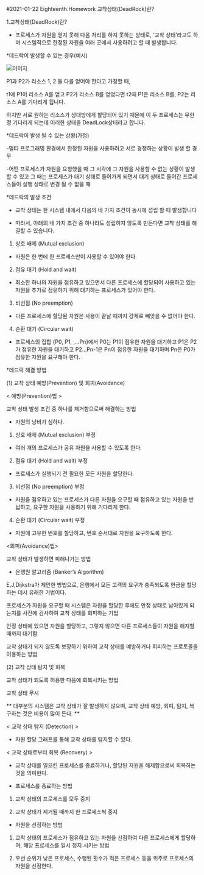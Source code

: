 #2021-01-22 Eighteenth.Homework 교착상태(DeadRock)란?

1.교착상태(DeadRock)란?

- 프로세스가 자원을 얻지 못해 다음 처리를 하지 못하는 상태로, ‘교착 상태’라고도 하며
  시스템적으로 한정된 자원을 여러 곳에서 사용하려고 할 때 발생합니다.

*데드락이 발생할 수 있는 경우(예시)

![이미지](https://t1.daumcdn.net/cfile/tistory/243E89355714C26E28)

P1과 P2가 리소스 1, 2 둘 다를 얻어야 한다고 가정할 때,

t1에 P1이 리소스 A를 얻고 P2가 리소스 B를 얻었다면 t2때 P1은 리소스 B를, P2는 리소스 A를 기다리게 됩니다.

하지만 서로 원하는 리소스가 상대방에게 할당되어 있기 때문에 이 두 프로세스는 무한정 기다리게 되는데 이러한 상태을 DeadLock상태라고 합니다.

*데드락이 발생 될 수 있는 상황(가정)

-멀티 프로그래밍 환경에서 한정된 자원을 사용하려고 서로 경쟁하는 상황이 발생 할 경우

-어떤 프로세스가 자원을 요청했을 때 그 시각에 그 자원을 사용할 수 없는 상황이 발생할 수 있고
 그 때는 프로세스가 대기 상태로 들어가게 되면서 대기 상태로 들어간 프로세스들이 실행 상태로 변경 될 수 없을 때


*데드락의 발생 조건

- 교착 상태는 한 시스템 내에서 다음의 네 가지 조건이 동시에 성립 할 때 발생합니다

- 따라서, 아래의 네 가지 조건 중 하나라도 성립하지 않도록 만든다면 교착 상태를 해결할 수 있습니다.

1) 상호 배제 (Mutual exclusion)

- 자원은 한 번에 한 프로세스만이 사용할 수 있어야 한다.

2) 점유 대기 (Hold and wait)

- 최소한 하나의 자원을 점유하고 있으면서 다른 프로세스에 할당되어 사용하고 있는 자원을 추가로 점유하기 위해 대기하는 프로세스가 있어야 한다.

3) 비선점 (No preemption)

- 다른 프로세스에 할당된 자원은 사용이 끝날 때까지 강제로 빼앗을 수 없어야 한다.

4) 순환 대기 (Circular wait)

- 프로세스의 집합 {P0, P1, ,…Pn}에서 P0는 P1이 점유한 자원을 대기하고 P1은 P2가 점유한 자원을 대기하고 P2…Pn-1은 Pn이 점유한 자원을 대기하며 Pn은 P0가 점유한 자원을 요구해야 한다.


*데드락 해결 방법

(1) 교착 상태 예방(Prevention) 및 회피(Avoidance)

< 예방(Prevention)법 >

교착 상태 발생 조건 중 하나를 제거함으로써 해결하는 방법

- 자원의 낭비가 심하다.

1) 상호 배제 (Mutual exclusion) 부정

- 여러 개의 프로세스가 공유 자원을 사용할 수 있도록 한다.

2) 점유 대기 (Hold and wait) 부정

- 프로세스가 실행되기 전 필요한 모든 자원을 할당한다.

3) 비선점 (No preemption) 부정

- 자원을 점유하고 있는 프로세스가 다른 자원을 요구할 때 점유하고 있는 자원을 반납하고, 요구한 자원을 사용하기 위해 기다리게 한다.

4) 순환 대기 (Circular wait) 부정

- 자원에 고유한 번호를 할당하고, 번호 순서대로 자원을 요구하도록 한다.


<회피(Avoidance)법>

교착 상태가 발생하면 피해나가는 방법

- 은행원 알고리즘 (Banker’s Algorithm)

E,J,Dijkstra가 제안한 방법으로, 은행에서 모든 고객의 요구가 충족되도록 현금을 할당하는 데서 유래한 기법이다.

프로세스가 자원을 요구할 때 시스템은 자원을 할당한 후에도 안정 상태로 남아있게 되는지를 사전에 검사하여 교착 상태를 회피하는 기법

안정 상태에 있으면 자원을 할당하고, 그렇지 않으면 다른 프로세스들이 자원을 해지할 때까지 대기함

교착 상태가 되지 않도록 보장하기 위하여 교착 상태를 예방하거나 회피하는 프로토콜을 이용하는 방법


(2) 교착 상태 탐지 및 회복

교착 상태가 되도록 허용한 다음에 회복시키는 방법

교착 상태 무시

** 대부분의 시스템은 교착 상태가 잘 발생하지 않으며, 교착 상태 예방, 회피, 탐지, 복구하는 것은 비용이 많이 든다. **

< 교착 상태 탐지 (Detection) >

- 자원 할당 그래프를 통해 교착 상태를 탐지할 수 있다.



< 교착 상태로부터 회복 (Recovery) >

- 교착 상태를 일으킨 프로세스를 종료하거나, 할당된 자원을 해제함으로써 회복하는 것을 의미한다.

- 프로세스를 종료하는 방법

1. 교착 상태의 프로세스를 모두 중지

2. 교착 상태가 제거될 때까지 한 프로세스씩 중지


- 자원을 선점하는 방법

1. 교착 상태의 프로세스가 점유하고 있는 자원을 선점하여 다른 프로세스에게 할당하며, 해당 프로세스를 일시 정지 시키는 방법

2. 우선 순위가 낮은 프로세스, 수행된 횟수가 적은 프로세스 등을 위주로 프로세스의 자원을 선점한다.

